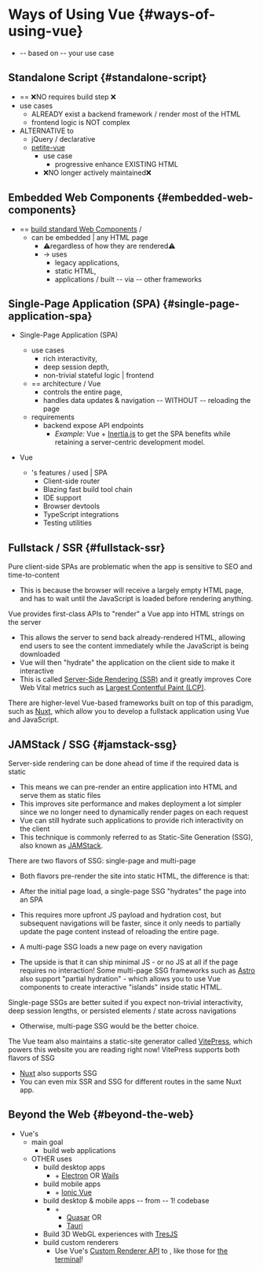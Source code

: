 # Ways of Using Vue {#ways-of-using-vue}

* -- based on -- your use case

## Standalone Script {#standalone-script}

* == ❌NO requires build step ❌ 
* use cases
  * ALREADY exist a backend framework / render most of the HTML
  * frontend logic is NOT complex
* ALTERNATIVE to
  * jQuery / declarative
  * [petite-vue](https://github.com/vuejs/petite-vue)
    * use case
      * progressive enhance EXISTING HTML
    * ❌NO longer actively maintained❌

## Embedded Web Components {#embedded-web-components}

* == [build standard Web Components](web-components) / 
  * can be embedded | any HTML page
    * ⚠️regardless of how they are rendered⚠️
    * -> uses
      * legacy applications,
      * static HTML,
      * applications / built -- via -- other frameworks

## Single-Page Application (SPA) {#single-page-application-spa}

* Single-Page Application (SPA)
  * use cases
    * rich interactivity,
    * deep session depth,
    * non-trivial stateful logic | frontend
  * == architecture / Vue
    * controls the entire page,
    * handles data updates & navigation -- WITHOUT -- reloading the page 
  * requirements
    * backend expose API endpoints
      * _Example:_ Vue + [Inertia.js](https://inertiajs.com) to get the SPA benefits while retaining a server-centric development model.

* Vue
  * 's features / used | SPA
    - Client-side router
    - Blazing fast build tool chain
    - IDE support
    - Browser devtools
    - TypeScript integrations
    - Testing utilities

## Fullstack / SSR {#fullstack-ssr}

Pure client-side SPAs are problematic when the app is sensitive to SEO and time-to-content
* This is because the browser will receive a largely empty HTML page, and has to wait until the JavaScript is loaded before rendering anything.

Vue provides first-class APIs to "render" a Vue app into HTML strings on the server
* This allows the server to send back already-rendered HTML, allowing end users to see the content immediately while the JavaScript is being downloaded
* Vue will then "hydrate" the application on the client side to make it interactive
* This is called [Server-Side Rendering (SSR)](/guide/scaling-up/ssr) and it greatly improves Core Web Vital metrics such as [Largest Contentful Paint (LCP)](https://web.dev/lcp/).

There are higher-level Vue-based frameworks built on top of this paradigm, such as [Nuxt](https://nuxt.com/), which allow you to develop a fullstack application using Vue and JavaScript.

## JAMStack / SSG {#jamstack-ssg}

Server-side rendering can be done ahead of time if the required data is static
* This means we can pre-render an entire application into HTML and serve them as static files
* This improves site performance and makes deployment a lot simpler since we no longer need to dynamically render pages on each request
* Vue can still hydrate such applications to provide rich interactivity on the client
* This technique is commonly referred to as Static-Site Generation (SSG), also known as [JAMStack](https://jamstack.org/what-is-jamstack/).

There are two flavors of SSG: single-page and multi-page
* Both flavors pre-render the site into static HTML, the difference is that:

- After the initial page load, a single-page SSG "hydrates" the page into an SPA
* This requires more upfront JS payload and hydration cost, but subsequent navigations will be faster, since it only needs to partially update the page content instead of reloading the entire page.

- A multi-page SSG loads a new page on every navigation
* The upside is that it can ship minimal JS - or no JS at all if the page requires no interaction! Some multi-page SSG frameworks such as [Astro](https://astro.build/) also support "partial hydration" - which allows you to use Vue components to create interactive "islands" inside static HTML.

Single-page SSGs are better suited if you expect non-trivial interactivity, deep session lengths, or persisted elements / state across navigations
* Otherwise, multi-page SSG would be the better choice.

The Vue team also maintains a static-site generator called [VitePress](https://vitepress.dev/), which powers this website you are reading right now! VitePress supports both flavors of SSG
* [Nuxt](https://nuxt.com/) also supports SSG
* You can even mix SSR and SSG for different routes in the same Nuxt app.

## Beyond the Web {#beyond-the-web}

* Vue's
  * main goal
    * build web applications 
  * OTHER uses
    - build desktop apps
      - \+ [Electron](https://www.electronjs.org/) OR [Wails](https://wails.io)
    - build mobile apps 
      - \+ [Ionic Vue](https://ionicframework.com/docs/vue/overview)
    - build desktop & mobile apps -- from -- 1! codebase
      - \+
        - [Quasar](https://quasar.dev/) OR
        - [Tauri](https://tauri.app)
    - Build 3D WebGL experiences with [TresJS](https://tresjs.org/)
    - build custom renderers
      - Use Vue's [Custom Renderer API](/api/custom-renderer) to , like those for [the terminal](https://github.com/vue-terminal/vue-termui)!
